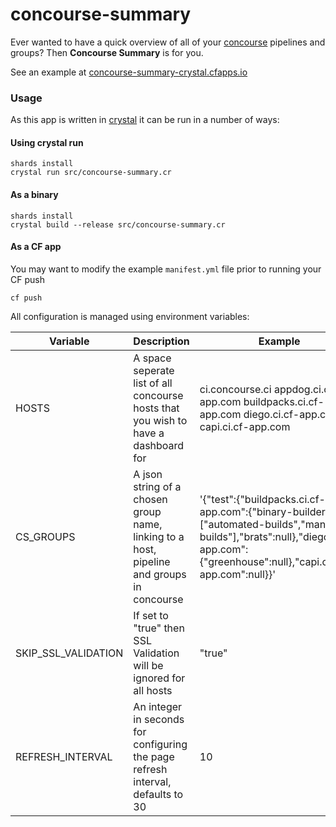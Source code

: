 # concourse-summary

Ever wanted to have a quick overview of all of your [concourse](https://concourse-ci.org) pipelines and groups? Then **Concourse Summary** is for you.

See an example at [concourse-summary-crystal.cfapps.io](https://concourse-summary-crystal.cfapps.io/)

### Usage

As this app is written in [crystal](https://crystal-lang.org/) it can be run in a number of ways:

#### Using crystal run

```
shards install
crystal run src/concourse-summary.cr
```

#### As a binary

```
shards install
crystal build --release src/concourse-summary.cr
```

#### As a CF app

You may want to modify the example `manifest.yml` file prior to running your CF push

```
cf push
```

All configuration is managed using environment variables:

| Variable            | Description                                                                               | Example                                                                                                                                                                          |
| ------------------- | ----------------------------------------------------------------------------------------- | -------------------------------------------------------------------------------------------------------------------------------------------------------------------------------- |
| HOSTS               | A space seperate list of all concourse hosts that you wish to have a dashboard for        | ci.concourse.ci appdog.ci.cf-app.com buildpacks.ci.cf-app.com diego.ci.cf-app.com capi.ci.cf-app.com                                                                             |
| CS_GROUPS           | A json string of a chosen group name, linking to a host, pipeline and groups in concourse | '{"test":{"buildpacks.ci.cf-app.com":{"binary-builder":["automated-builds","manual-builds"],"brats":null},"diego.ci.cf-app.com":{"greenhouse":null},"capi.ci.cf-app.com":null}}' |
| SKIP_SSL_VALIDATION | If set to "true" then SSL Validation will be ignored for all hosts                        | "true"                                                                                                                                                                           |
| REFRESH_INTERVAL    | An integer in seconds for configuring the page refresh interval, defaults to 30           | 10                                                                                                                                                                               |
